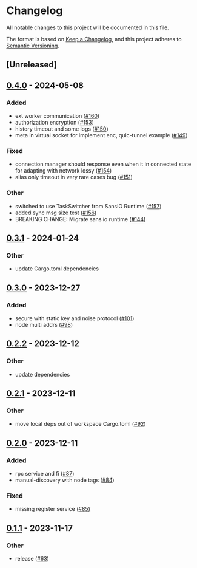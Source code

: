 # Changelog
All notable changes to this project will be documented in this file.

The format is based on [Keep a Changelog](https://keepachangelog.com/en/1.0.0/),
and this project adheres to [Semantic Versioning](https://semver.org/spec/v2.0.0.html).

## [Unreleased]

## [0.4.0](https://github.com/luongngocminh/decentralized-sdn/compare/atm0s-sdn-network-v0.3.1...atm0s-sdn-network-v0.4.0) - 2024-05-08

### Added
- ext worker communication ([#160](https://github.com/luongngocminh/decentralized-sdn/pull/160))
- authorization encryption ([#153](https://github.com/luongngocminh/decentralized-sdn/pull/153))
- history timeout and some logs ([#150](https://github.com/luongngocminh/decentralized-sdn/pull/150))
- meta in virtual socket for implement enc, quic-tunnel example ([#149](https://github.com/luongngocminh/decentralized-sdn/pull/149))

### Fixed
- connection manager should response even when it in connected state for adapting with network lossy ([#154](https://github.com/luongngocminh/decentralized-sdn/pull/154))
- alias only timeout in very rare cases bug ([#151](https://github.com/luongngocminh/decentralized-sdn/pull/151))

### Other
- switched to use TaskSwitcher from SansIO Runtime ([#157](https://github.com/luongngocminh/decentralized-sdn/pull/157))
- added sync msg size test ([#156](https://github.com/luongngocminh/decentralized-sdn/pull/156))
- BREAKING CHANGE: Migrate sans io runtime ([#144](https://github.com/luongngocminh/decentralized-sdn/pull/144))

## [0.3.1](https://github.com/8xFF/atm0s-sdn/compare/atm0s-sdn-network-v0.3.0...atm0s-sdn-network-v0.3.1) - 2024-01-24

### Other
- update Cargo.toml dependencies

## [0.3.0](https://github.com/8xFF/atm0s-sdn/compare/atm0s-sdn-network-v0.2.2...atm0s-sdn-network-v0.3.0) - 2023-12-27

### Added
- secure with static key and noise protocol ([#101](https://github.com/8xFF/atm0s-sdn/pull/101))
- node multi addrs ([#98](https://github.com/8xFF/atm0s-sdn/pull/98))

## [0.2.2](https://github.com/8xFF/atm0s-sdn/compare/atm0s-sdn-network-v0.2.1...atm0s-sdn-network-v0.2.2) - 2023-12-12

### Other
- update dependencies

## [0.2.1](https://github.com/8xFF/atm0s-sdn/compare/atm0s-sdn-network-v0.2.0...atm0s-sdn-network-v0.2.1) - 2023-12-11

### Other
- move local deps out of workspace Cargo.toml ([#92](https://github.com/8xFF/atm0s-sdn/pull/92))

## [0.2.0](https://github.com/8xFF/atm0s-sdn/compare/atm0s-sdn-network-v0.1.1...atm0s-sdn-network-v0.2.0) - 2023-12-11

### Added
- rpc service and fi ([#87](https://github.com/8xFF/atm0s-sdn/pull/87))
- manual-discovery with node tags ([#84](https://github.com/8xFF/atm0s-sdn/pull/84))

### Fixed
- missing register service ([#85](https://github.com/8xFF/atm0s-sdn/pull/85))

## [0.1.1](https://github.com/8xFF/atm0s-sdn/compare/atm0s-sdn-network-v0.1.0...atm0s-sdn-network-v0.1.1) - 2023-11-17

### Other
- release ([#63](https://github.com/8xFF/atm0s-sdn/pull/63))
